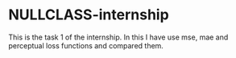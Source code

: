 # NULLCLASS-internship

This is the task 1 of the internship.
In this I have use mse, mae and perceptual loss functions and compared them.

